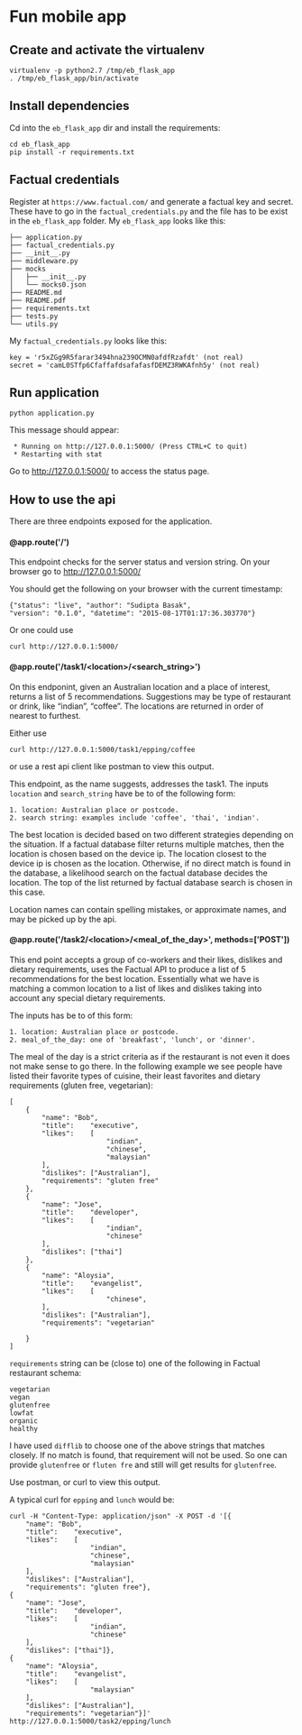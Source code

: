 Fun mobile app
==========

## Create and activate the virtualenv
    virtualenv -p python2.7 /tmp/eb_flask_app
    . /tmp/eb_flask_app/bin/activate

## Install dependencies
Cd into the `eb_flask_app` dir and install the requirements:
    
    cd eb_flask_app
    pip install -r requirements.txt
    
## Factual credentials
Register at `https://www.factual.com/` and generate a factual key and secret. These have to go in the
`factual_credentials.py` and the file has to be exist in the `eb_flask_app` folder. My `eb_flask_app` looks like this:

    ├── application.py
    ├── factual_credentials.py
    ├── __init__.py
    ├── middleware.py
    ├── mocks
    │   ├── __init__.py
    │   └── mocks0.json
    ├── README.md
    ├── README.pdf
    ├── requirements.txt
    ├── tests.py
    └── utils.py

My `factual_credentials.py` looks like this:
    
    key = 'r5xZGg9R5farar3494hna239OCMN0afdfRzafdt' (not real) 
    secret = 'camL0STfp6CfaffafdsafafasfDEMZ3RWKAfnh5y' (not real)


## Run application

    python application.py
    
This message should appear:

     * Running on http://127.0.0.1:5000/ (Press CTRL+C to quit)
     * Restarting with stat

Go to http://127.0.0.1:5000/ to access the status page.

## How to use the api

There are three endpoints exposed for the application.

#### @app.route('/')
This endpoint checks for the server status and version string.
On your browser go to http://127.0.0.1:5000/

You should get the following on your browser with the current timestamp:
    
    {"status": "live", "author": "Sudipta Basak",
    "version": "0.1.0", "datetime": "2015-08-17T01:17:36.303770"}

Or one could use
    
    curl http://127.0.0.1:5000/

#### @app.route('/task1/\<location\>/\<search_string\>')

On this endponint, given an Australian location and	a place	of interest, returns a list of 5 recommendations. 
Suggestions	may	be type	of restaurant or drink,	like “indian”, “coffee”. The locations are returned	in order of	
nearest	to	furthest. 

Either use 
    
    curl http://127.0.0.1:5000/task1/epping/coffee
   
or use a rest api client like postman to view this output.

This endpoint, as the name suggests, addresses the task1. The inputs `location` and `search_string` have be to of the
following form:

    1. location: Australian place or postcode.
    2. search string: examples include 'coffee', 'thai', 'indian'.

The best location is decided based on two different strategies depending on the situation.
If a factual database filter returns multiple matches, then the location is chosen based on the device ip. The location
closest to the device ip is chosen as the location. Otherwise, if no direct match is found in the database,
a likelihood search on the factual database decides the location.
The top of the list returned by factual database search is chosen in this case.

Location names can contain spelling mistakes, or approximate names, and may be picked up by the api.

#### @app.route('/task2/\<location\>/\<meal_of_the_day\>', methods=['POST'])
This end point accepts a group of co-workers and their likes, dislikes and dietary requirements, uses the Factual API
to produce a list of 5 recommendations for the best location. Essentially what we have is matching a common location
to a list of likes and dislikes taking into account any special dietary requirements. 

The inputs has be to of this form:

    1. location: Australian place or postcode.
    2. meal_of_the_day: one of 'breakfast', 'lunch', or 'dinner'.

The meal of the day is a strict criteria as if the restaurant is not even it does not make sense to go there.
In the following example we see people have listed their favorite types of cuisine, 
their least favorites and dietary requirements (gluten free, vegetarian):

    [
        {
            "name":	"Bob",
            "title":	"executive",
            "likes":	[
                            "indian",
                            "chinese",
                            "malaysian"
            ],
            "dislikes":	["Australian"],
            "requirements": "gluten free"
        },
        {
            "name":	"Jose",
            "title":	"developer",
            "likes":	[
                            "indian",
                            "chinese"
            ],
            "dislikes":	["thai"]
        },
        {
            "name":	"Aloysia",
            "title":	"evangelist",
            "likes":	[
                            "chinese",
            ],
            "dislikes":	["Australian"],
            "requirements": "vegetarian"
    
        }
    ]

`requirements` string can be (close to) one of the following in Factual restaurant schema:

    vegetarian						
    vegan						
    glutenfree						
    lowfat						
    organic						
    healthy

I have used `difflib` to choose one of the above strings that matches closely. If no match is found, that requirement
will not be used. So one can provide `glutenfree` or `fluten fre` and still will get results for `glutenfree`.

Use postman, or curl to view this output.

A typical curl for `epping` and `lunch` would be:
    
    curl -H "Content-Type: application/json" -X POST -d '[{
        "name":	"Bob",
        "title":	"executive",
        "likes":	[
                        "indian",
                        "chinese",
                        "malaysian"
        ],
        "dislikes":	["Australian"],
        "requirements": "gluten free"},
    {
        "name":	"Jose",
        "title":	"developer",
        "likes":	[
                        "indian",
                        "chinese"
        ],
        "dislikes":	["thai"]},
    {
        "name":	"Aloysia",
        "title":	"evangelist",
        "likes":	[
                        "malaysian"
        ],
        "dislikes":	["Australian"],
        "requirements": "vegetarian"}]' http://127.0.0.1:5000/task2/epping/lunch

